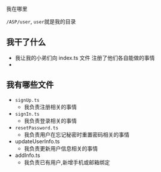 我在哪里

`/ASP/user`, `user`就是我的目录

## 我干了什么

- 我让我的小弟们向 index.ts 文件 注册了他们各自能做的事情
- 

## 我有哪些文件

- `signUp.ts`
  - 我负责注册相关的事情
- `signIn.ts`
  - 我负责登录相关的事情
- `resetPassword.ts`
  - 我负责用户在忘记秘密时重置密码相关的事情
- updateUserInfo.ts
  - 我负责更新用户信息相关的事情
- addInfo.ts
  - 我负责已有用户,新增手机或邮箱绑定